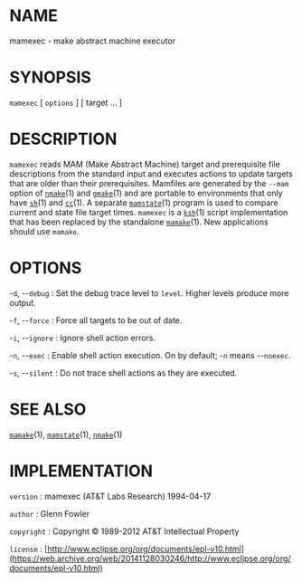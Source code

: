 # NAME

mamexec - make abstract machine executor

# SYNOPSIS

`mamexec` \[ `options` \] \[ target ... \]

# DESCRIPTION

`mamexec` reads MAM (Make Abstract Machine) target and prerequisite
file descriptions from the standard input and executes actions to update
targets that are older than their prerequisites. Mamfiles are generated
by the `--mam` option of
[`nmake`](/web/20141128030246/http://www2.research.att.com/~astopen/man/man1/nmake.html)(1)
and
[`gmake`](/web/20141128030246/http://www2.research.att.com/~astopen/man/man1/gmake.html)(1)
and are portable to environments that only have
[`sh`](/web/20141128030246/http://www2.research.att.com/~astopen/man/man1/sh.html)(1)
and
[`cc`](/web/20141128030246/http://www2.research.att.com/~astopen/man/man1/cc.html)(1).
A separate
[`mamstate`](/web/20141128030246/http://www2.research.att.com/~astopen/man/man1/mamstate.html)(1)
program is used to compare current and state file target times.
`mamexec` is a
[`ksh`](/web/20141128030246/http://www2.research.att.com/~astopen/man/man1/ksh.html)(1)
script implementation that has been replaced by the standalone
[`mamake`](/web/20141128030246/http://www2.research.att.com/~astopen/man/man1/mamake.html)(1).
New applications should use `mamake`.

# OPTIONS

-`d`, --`debug`
:   Set the debug trace level to `level`. Higher levels produce
    more output.

-`f`, --`force`
:   Force all targets to be out of date.

-`i`, --`ignore`
:   Ignore shell action errors.

-`n`, --`exec`
:   Enable shell action execution. On by default; -`n` means
    --`noexec`.

-`s`, --`silent`
:   Do not trace shell actions as they are executed.

# SEE ALSO

[`mamake`](/web/20141128030246/http://www2.research.att.com/~astopen/man/man1/mamake.html)(1),
[`mamstate`](/web/20141128030246/http://www2.research.att.com/~astopen/man/man1/mamstate.html)(1),
[`nmake`](/web/20141128030246/http://www2.research.att.com/~astopen/man/man1/nmake.html)(1)

# IMPLEMENTATION

`version`
:   mamexec (AT&T Labs Research) 1994-04-17

`author`
:   Glenn Fowler

`copyright`
:   Copyright © 1989-2012 AT&T Intellectual Property

`license`
:   [http://www.eclipse.org/org/documents/epl-v10.html](https://web.archive.org/web/20141128030246/http://www.eclipse.org/org/documents/epl-v10.html)


